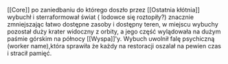 [[Core]] po zaniedbaniu do którego doszło przez [[Ostatnia kłótnia]] wybuchł i sterraformował świat ( lodowce się roztopiły?) znacznie zmniejszając łatwo dostępne zasoby i dostępny teren, w miejscu wybuchy pozostał duży krater widoczny z orbity, a jego część wylądowała na dużym paśmie górskim na północy [[Wyspa]]'y. Wybuch uwolnił falę psychiczną (worker name),która sprawiła że każdy na restoracji oszalał na pewien czas i stracił pamięć.